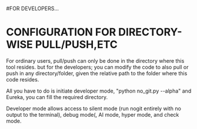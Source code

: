#FOR DEVELOPERS...

# CONFIGURATION FOR DIRECTORY-WISE PULL/PUSH,ETC
For ordinary users, pull/push can only be done in the directory where this tool resides. but for the developers;
you can modify the code to also pull or push in any directory/folder, given the relative path to the folder where this code resides.

All you have to do is initiate developer mode, "python no_git.py --alpha"
and Eureka, you can fill the required directory.

Developer mode allows access to silent mode (run nogit entirely with no output to the terminal), 
debug mode(, AI mode, hyper mode, and check mode.
